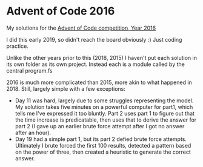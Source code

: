 ﻿# Advent of Code 2016

My solutions for the [Advent of Code competition, Year 2016](https://adventofcode.com/2016)

I did this early 2019, so didn't reach the board obviously :) Just coding practice.

Unlike the other years prior to this (2018, 2015) I haven't put each solution in its own folder as its own project. Instead each is a module called by the central program.fs

2016 is much more complicated than 2015, more akin to what happened in 2018. Still, largely simple with a few exceptions:
  
- Day 11 was hard, largely due to some struggles representing the model. My solution takes five minutes on a powerful computer for part1, which tells me I've expressed it too bluntly. Part 2 uses part 1 to figure out that the time increase is predicatable, then uses that to derive the answer for part 2 (I gave up an earlier brute force attempt after I got no answer after an hour).
- Day 19 had a simple part 1, but its part 2 defied brute force attempts. Ultimately I brute forced the first 100 results, detected a pattern based on the power of three, then created a heuristic to generate the correct answer.